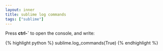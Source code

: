 ```yaml
---
layout: inner
title: sublime log commands
tags: ["sublime"]
---
```

Press <b>ctrl-`</b> to open the console, and write:

{% highlight python %}
sublime.log_commands(True)
{% endhighlight %}
